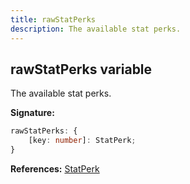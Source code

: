 ```yaml
---
title: rawStatPerks
description: The available stat perks.
---
```


## rawStatPerks variable

The available stat perks.

**Signature:**

```ts
rawStatPerks: {
    [key: number]: StatPerk;
}
```

**References:** [StatPerk](/api/statperk)

